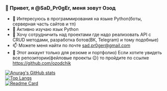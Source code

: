 ### 👋 Привет, я @SaD_Pr0gEr, меня зовут Озод 


- 👀 Интересуюсь в программирования на языке Python(боты, серверная часть сайтов и тп)
- 🌱 Активно изучаю язык Python 
- 💞️ Хочу сотрудничить над проектами где надо реализовать API c CRUD методами, разработка ботов(ВК, Telegram) и тому подобные)
- 📫 Можете меня найти по почте sad.pr0ger@gmail.com
- 📌 Этот аккаунт только для резюме и портфолио) Если хотите увидеть все репозитории(фейловые проекты :wink:) то пройдите по ссылке https://github.com/ozodchik

[![Anurag's GitHub stats](https://github-readme-stats.vercel.app/api?username=SaD-Pr0gEr&show_icons=true&theme=tokyonight&show_icons=true&layout=compact)](https://github.com/anuraghazra/github-readme-stats)
<br>
[![Top Langs](https://github-readme-stats.vercel.app/api/top-langs/?username=SaD-Pr0gEr&theme=cobalt&show_icons=true&layout=compact)](https://github.com/anuraghazra/github-readme-stats)
<br>
[![Readme Card](https://github-readme-stats.vercel.app/api/pin/?username=SaD-Pr0gEr&repo=beginner-python&show_owner=true&show_icons=true&theme=dracula&layout=compact)](https://github.com/anuraghazra/github-readme-stats)



<!---
SaD-Pr0gEr/SaD-Pr0gEr is a ✨ special ✨ repository because its `README.md` (this file) appears on your GitHub profile.
You can click the Preview link to take a look at your changes.
--->
